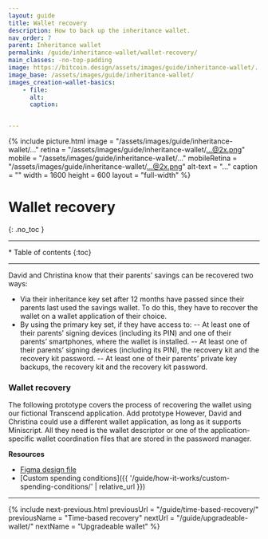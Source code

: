 ```yaml
---
layout: guide
title: Wallet recovery
description: How to back up the inheritance wallet.
nav_order: 7
parent: Inheritance wallet
permalink: /guide/inheritance-wallet/wallet-recovery/
main_classes: -no-top-padding
image: https://bitcoin.design/assets/images/guide/inheritance-wallet/...
image_base: /assets/images/guide/inheritance-wallet/
images_creation-wallet-basics:
    - file: 
      alt: 
      caption: 


---
```


<!--

Editor's notes

This page covers a multi-key wallet that uses timelocks to provide additional recovery options.  

Illustration sources

https://www.figma.com/file/h5GP5v5dYfpXXfEUXf6nvC/Family-inheritance-wallet?type=design&node-id=5542%3A2119&mode=design&t=sBtcvrDzb8MPtWaK-1

-->

{% include picture.html
   image = "/assets/images/guide/inheritance-wallet/..."
   retina = "/assets/images/guide/inheritance-wallet/...@2x.png"
   mobile = "/assets/images/guide/inheritance-wallet/..."
   mobileRetina = "/assets/images/guide/inheritance-wallet/...@2x.png"
   alt-text = "..."
   caption = ""
   width = 1600
   height = 600
   layout = "full-width"
%}

# Wallet recovery 
{: .no_toc }

---

<div class="glossary-toc" markdown="1">
 * Table of contents
{:toc}
</div>

---

David and Christina know that their parents’ savings can be recovered two ways:

- Via their inheritance key set after 12 months have passed since their parents last used the savings wallet. To do this, they have to recover the wallet on a wallet application of their choice. 
- By using the primary key set, if they have access to:
   -- At least one of their parents’ signing devices (including its PIN) and one of their parents’ smartphones, where the wallet is installed.
   -- At least one of their parents’ signing devices (including its PIN), the recovery kit and the recovery kit password.
   -- At least one of their parents’ private key backups, the recovery kit and the recovery kit password. 

### Wallet recovery 
The following prototype covers the process of recovering the wallet using our fictional Transcend application. 
Add prototype
However, David and Christina could use a different wallet application, as long as it supports Miniscript. All they need is the wallet descriptor or one of the application-specific wallet coordination files that are stored in the password manager.


**Resources**
- [Figma design file](https://www.figma.com/file/h5GP5v5dYfpXXfEUXf6nvC/Family-inheritance-wallet?type=design&node-id=5542%3A2119&mode=design&t=sBtcvrDzb8MPtWaK-1)
- [Custom spending conditions]({{ '/guide/how-it-works/custom-spending-conditions/' | relative_url }})

---

{% include next-previous.html
   previousUrl = "/guide/time-based-recovery/"
   previousName = "Time-based recovery"
   nextUrl = "/guide/upgradeable-wallet/"
   nextName = "Upgradeable wallet"
%}
